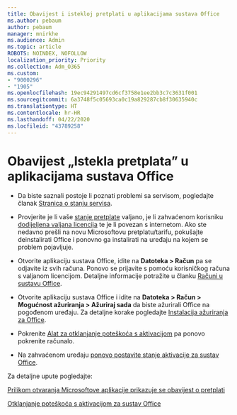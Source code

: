 ```yaml
---
title: Obavijest i istekloj pretplati u aplikacijama sustava Office
ms.author: pebaum
author: pebaum
manager: mnirkhe
ms.audience: Admin
ms.topic: article
ROBOTS: NOINDEX, NOFOLLOW
localization_priority: Priority
ms.collection: Adm_O365
ms.custom:
- "9000296"
- "1905"
ms.openlocfilehash: 19ec94291497cd6cf3758e1ee2bb3c7c3631f001
ms.sourcegitcommit: 6a3748f5c05693ca0c19a829287cb8f30635940c
ms.translationtype: HT
ms.contentlocale: hr-HR
ms.lasthandoff: 04/22/2020
ms.locfileid: "43789258"
---
```

# <a name="subscription-expired-notice-in-office-apps"></a>Obavijest „Istekla pretplata” u aplikacijama sustava Office

- Da biste saznali postoje li poznati problemi sa servisom, pogledajte članak [Stranica o stanju servisa](https://docs.microsoft.com/office365/enterprise/view-service-health).

- Provjerite je li vaše [stanje pretplate](https://support.office.com/article/unlicensed-product-and-activation-errors-in-office-0d23d3c0-c19c-4b2f-9845-5344fedc4380#bkmk_checksubscription) valjano, je li zahvaćenom korisniku [dodijeljena valjana licencija](https://support.office.com/article/997596B5-4173-4627-B915-36ABAC6786DC?wt.mc_id=Alchemy_ClientDIA) te je li povezan s internetom. Ako ste nedavno prešli na novu Microsoftovu pretplatu/tarifu, pokušajte deinstalirati Office i ponovno ga instalirati na uređaju na kojem se problem pojavljuje.

- Otvorite aplikaciju sustava Office, idite na **Datoteka > Račun** pa se odjavite iz svih računa. Ponovo se prijavite s pomoću korisničkog računa s valjanom licencijom. Detaljne informacije potražite u članku [Računi u sustavu Office](https://support.office.com/article/accounts-in-office-628ea040-f265-49de-b986-be09c3ebf8a9).

- Otvorite aplikaciju sustava Office i idite na **Datoteka > Račun > Mogućnost ažuriranja > Ažuriraj sada** da biste ažurirali Office na pogođenom uređaju. Za detaljne korake pogledajte [Instalacija ažuriranja za Office](https://support.office.com/article/install-office-updates-2ab296f3-7f03-43a2-8e50-46de917611c5).

- Pokrenite [Alat za otklanjanje poteškoća s aktivacijom](https://aka.ms/SARA-OfficeActivation-Alchemy) pa ponovo pokrenite računalo.

- Na zahvaćenom uređaju [ponovo postavite stanje aktivacije za sustav Office](https://techcommunity.microsoft.com/t5/Office-365-ProPlus/Reset-Office-365-ProPlus-activation-state/td-p/331632).

Za detaljne upute pogledajte: 

[Prilikom otvaranja Microsoftove aplikacije prikazuje se obavijest o pretplati](https://support.office.com/article/a-subscription-notice-appears-when-i-open-an-office-365-application-4cabe32c-f594-4c0e-9191-3d3ade10cceb)

[Otklanjanje poteškoća s aktivacijom za sustav Office](https://support.office.com/article/unlicensed-product-and-activation-errors-in-office-0d23d3c0-c19c-4b2f-9845-5344fedc4380)
